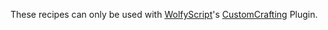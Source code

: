 These recipes can only be used with [WolfyScript](../../../../../WolfyScript)'s [CustomCrafting](../../../../../WolfyScript/CustomCrafting) Plugin.